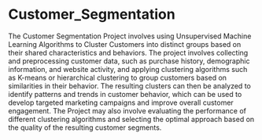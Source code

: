 # Customer_Segmentation
The Customer Segmentation Project involves using Unsupervised Machine Learning Algorithms to Cluster Customers into distinct groups based on their shared characteristics and behaviors. The project involves collecting and preprocessing customer data, such as purchase history, demographic information, and website activity, and applying clustering algorithms such as K-means or hierarchical clustering to group customers based on similarities in their behavior. The resulting clusters can then be analyzed to identify patterns and trends in customer behavior, which can be used to develop targeted marketing campaigns and improve overall customer engagement. The Project may also involve evaluating the performance of different clustering algorithms and selecting the optimal approach based on the quality of the resulting customer segments.
